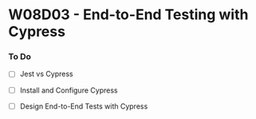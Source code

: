 # W08D03 - End-to-End Testing with Cypress

### To Do
- [ ] Jest vs Cypress
- [ ] Install and Configure Cypress
- [ ] Design End-to-End Tests with Cypress






















